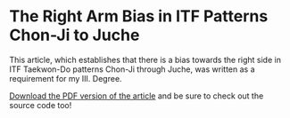 # The Right Arm Bias in ITF Patterns Chon-Ji to Juche

This article, which establishes that there is a bias towards the right side in
ITF Taekwon-Do patterns Chon-Ji through Juche, was written as a requirement for
my III. Degree.

[Download the PDF version of the article](article.pdf) and be sure to check out
the source code too!

